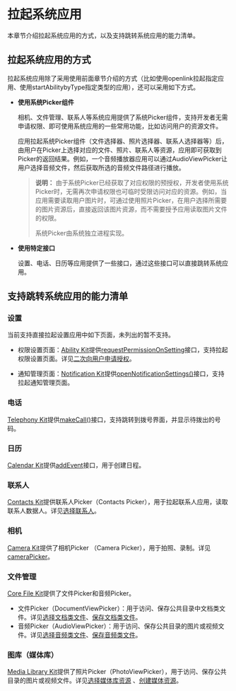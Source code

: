# 拉起系统应用


本章节介绍拉起系统应用的方式，以及支持跳转系统应用的能力清单。

## 拉起系统应用的方式

拉起系统应用除了采用使用前面章节介绍的方式（比如使用openlink拉起指定应用、使用startAbilitybyType指定类型的应用），还可以采用如下方式。

- **使用系统Picker组件**

    相机、文件管理、联系人等系统应用提供了系统Picker组件，支持开发者无需申请权限、即可使用系统应用的一些常用功能，比如访问用户的资源文件。

    应用拉起系统Picker组件（文件选择器、照片选择器、联系人选择器等）后，由用户在Picker上选择对应的文件、照片、联系人等资源，应用即可获取到Picker的返回结果。例如，一个音频播放器应用可以通过AudioViewPicker让用户选择音频文件，然后获取所选的音频文件路径进行播放。

    > **说明：**
    > 由于系统Picker已经获取了对应权限的预授权，开发者使用系统Picker时，无需再次申请权限也可临时受限访问对应的资源。例如，当应用需要读取用户图片时，可通过使用照片Picker，在用户选择所需要的图片资源后，直接返回该图片资源，而不需要授予应用读取图片文件的权限。
    >
    > 系统Picker由系统独立进程实现。
   

- **使用特定接口**

    设置、电话、日历等应用提供了一些接口，通过这些接口可以直接跳转系统应用。

## 支持跳转系统应用的能力清单

### 设置

当前支持直接拉起设置应用中如下页面，未列出的暂不支持。
- 权限设置页面：[Ability Kit](abilitykit-overview.md)提供[requestPermissionOnSetting](../reference/apis-ability-kit/js-apis-abilityAccessCtrl.md#requestpermissiononsetting12)接口，支持拉起权限设置页面。详见[二次向用户申请授权](../security/AccessToken/request-user-authorization-second.md)。
<!--Del-->
- 通知管理页面：[Notification Kit](../notification/notification-overview.md)提供[openNotificationSettings()](../reference/apis-notification-kit/js-apis-notificationManager.md#notificationmanageropennotificationsettings12)接口，支持拉起通知管理页面。
<!--DelEnd-->

<!--RP1-->
<!--RP1End-->


### 电话
[Telephony Kit](../telephony/telephony-overview.md)提供[makeCall()](../reference/apis-telephony-kit/js-apis-call.md#callmakecall7)接口，支持跳转到拨号界面，并显示待拨出的号码。

### 日历
[Calendar Kit](../calendarmanager/calendarmanager-overview.md)提供[addEvent](../reference/apis-calendar-kit/js-apis-calendarManager.md#addevent)接口，用于创建日程。



### 联系人
[Contacts Kit](../contacts/contacts-intro.md)提供联系人Picker（Contacts Picker），用于拉起联系人应用，读取联系人数据人。详见[选择联系人](../contacts/contacts-intro.md#选择联系人)。

<!--RP2-->
### 相机
[Camera Kit](../media/camera/camera-overview.md)提供了相机Picker （Camera Picker），用于拍照、录制。详见[cameraPicker](../reference/apis-camera-kit/js-apis-cameraPicker.md)。
<!--RP2End-->

### 文件管理
[Core File Kit](../file-management/core-file-kit-intro.md)提供了文件Picker和音频Picker。
- 文件Picker（DocumentViewPicker）：用于访问、保存公共目录中文档类文件。详见[选择文档类文件](../file-management/select-user-file.md#选择文档类文件)、[保存文档类文件](../file-management/save-user-file.md#保存文档类文件)。
- 音频Picker（AudioViewPicker）：用于访问、保存公共目录的图片或视频文件。详见[选择音频类文件](../file-management/select-user-file.md#选择音频类文件)、[保存音频类文件](../file-management/save-user-file.md#保存音频类文件)。

### 图库（媒体库）
[Media Library Kit](../media/medialibrary/photoAccessHelper-overview.md)提供了照片Picker（PhotoViewPicker），用于访问、保存公共目录的图片或视频文件。详见[选择媒体库资源](../media/medialibrary/photoAccessHelper-photoviewpicker.md) 、[创建媒体资源](../media/medialibrary/photoAccessHelper-savebutton.md)。







